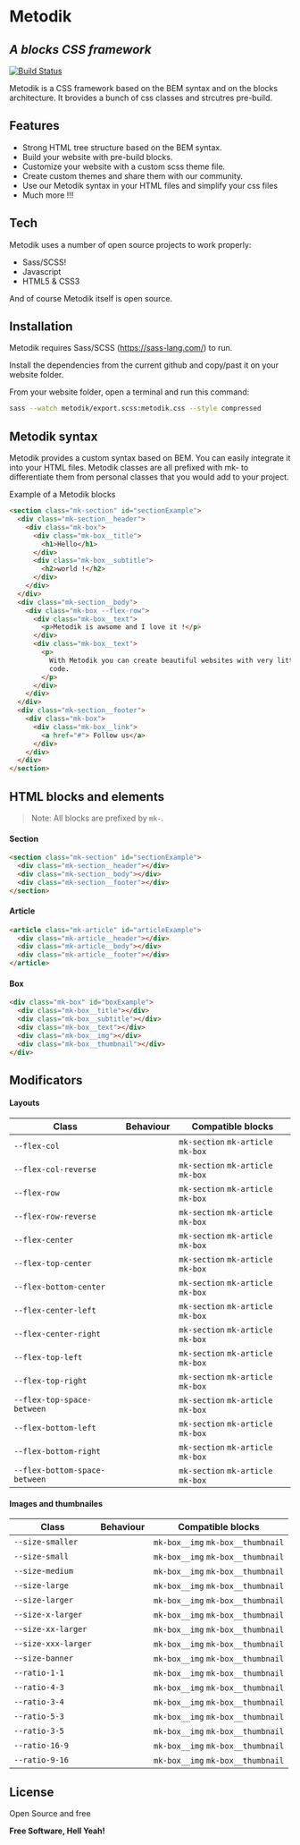 # Metodik

## _A blocks CSS framework_

[![Build Status](https://travis-ci.org/joemccann/dillinger.svg?branch=master)](https://github.com/jeremyessig/metodik)

Metodik is a CSS framework based on the BEM syntax and on the blocks architecture. It brovides a bunch of css classes and strcutres pre-build.

## Features

- Strong HTML tree structure based on the BEM syntax.
- Build your website with pre-build blocks.
- Customize your website with a custom scss theme file.
- Create custom themes and share them with our community.
- Use our Metodik syntax in your HTML files and simplify your css files
- Much more !!!

## Tech

Metodik uses a number of open source projects to work properly:

- Sass/SCSS!
- Javascript
- HTML5 & CSS3

And of course Metodik itself is open source.

## Installation

Metodik requires Sass/SCSS (https://sass-lang.com/) to run.

Install the dependencies from the current github and copy/past it on your website folder.

From your website folder, open a terminal and run this command:

```bash
sass --watch metodik/export.scss:metodik.css --style compressed
```

## Metodik syntax

Metodik provides a custom syntax based on BEM. You can easily integrate it into your HTML files. Metodik classes are all prefixed with mk- to differentiate them from personal classes that you would add to your project.

Example of a Metodik blocks

```html
<section class="mk-section" id="sectionExample">
  <div class="mk-section__header">
    <div class="mk-box">
      <div class="mk-box__title">
        <h1>Hello</h1>
      </div>
      <div class="mk-box__subtitle">
        <h2>world !</h2>
      </div>
    </div>
  </div>
  <div class="mk-section__body">
    <div class="mk-box --flex-row">
      <div class="mk-box__text">
        <p>Metodik is awsome and I love it !</p>
      </div>
      <div class="mk-box__text">
        <p>
          With Metodik you can create beautiful websites with very little css
          code.
        </p>
      </div>
    </div>
  </div>
  <div class="mk-section__footer">
    <div class="mk-box">
      <div class="mk-box__link">
        <a href="#"> Follow us</a>
      </div>
    </div>
  </div>
</section>
```

## HTML blocks and elements

> Note: All blocks are prefixed by `mk-`.

#### Section

```html
<section class="mk-section" id="sectionExample">
  <div class="mk-section__header"></div>
  <div class="mk-section__body"></div>
  <div class="mk-section__footer"></div>
</section>
```

#### Article

```html
<article class="mk-article" id="articleExample">
  <div class="mk-article__header"></div>
  <div class="mk-article__body"></div>
  <div class="mk-article__footer"></div>
</article>
```

#### Box

```html
<div class="mk-box" id="boxExample">
  <div class="mk-box__title"></div>
  <div class="mk-box__subtitle"></div>
  <div class="mk-box__text"></div>
  <div class="mk-box__img"></div>
  <div class="mk-box__thumbnail"></div>
</div>
```

## Modificators

#### Layouts

| Class                         | Behaviour | Compatible blocks                  |
| ----------------------------- | --------- | ---------------------------------- |
| `--flex-col`                  |           | `mk-section` `mk-article` `mk-box` |
| `--flex-col-reverse`          |           | `mk-section` `mk-article` `mk-box` |
| `--flex-row`                  |           | `mk-section` `mk-article` `mk-box` |
| `--flex-row-reverse`          |           | `mk-section` `mk-article` `mk-box` |
| `--flex-center`               |           | `mk-section` `mk-article` `mk-box` |
| `--flex-top-center`           |           | `mk-section` `mk-article` `mk-box` |
| `--flex-bottom-center`        |           | `mk-section` `mk-article` `mk-box` |
| `--flex-center-left`          |           | `mk-section` `mk-article` `mk-box` |
| `--flex-center-right`         |           | `mk-section` `mk-article` `mk-box` |
| `--flex-top-left`             |           | `mk-section` `mk-article` `mk-box` |
| `--flex-top-right`            |           | `mk-section` `mk-article` `mk-box` |
| `--flex-top-space-between`    |           | `mk-section` `mk-article` `mk-box` |
| `--flex-bottom-left`          |           | `mk-section` `mk-article` `mk-box` |
| `--flex-bottom-right`         |           | `mk-section` `mk-article` `mk-box` |
| `--flex-bottom-space-between` |           | `mk-section` `mk-article` `mk-box` |

#### Images and thumbnailes

| Class               | Behaviour | Compatible blocks                 |
| ------------------- | --------- | --------------------------------- |
| `--size-smaller`    |           | `mk-box__img` `mk-box__thumbnail` |
| `--size-small`      |           | `mk-box__img` `mk-box__thumbnail` |
| `--size-medium`     |           | `mk-box__img` `mk-box__thumbnail` |
| `--size-large`      |           | `mk-box__img` `mk-box__thumbnail` |
| `--size-larger`     |           | `mk-box__img` `mk-box__thumbnail` |
| `--size-x-larger`   |           | `mk-box__img` `mk-box__thumbnail` |
| `--size-xx-larger`  |           | `mk-box__img` `mk-box__thumbnail` |
| `--size-xxx-larger` |           | `mk-box__img` `mk-box__thumbnail` |
| `--size-banner`     |           | `mk-box__img` `mk-box__thumbnail` |
| `--ratio-1-1`       |           | `mk-box__img` `mk-box__thumbnail` |
| `--ratio-4-3`       |           | `mk-box__img` `mk-box__thumbnail` |
| `--ratio-3-4`       |           | `mk-box__img` `mk-box__thumbnail` |
| `--ratio-5-3`       |           | `mk-box__img` `mk-box__thumbnail` |
| `--ratio-3-5`       |           | `mk-box__img` `mk-box__thumbnail` |
| `--ratio-16-9`      |           | `mk-box__img` `mk-box__thumbnail` |
| `--ratio-9-16`      |           | `mk-box__img` `mk-box__thumbnail` |

## License

Open Source and free

**Free Software, Hell Yeah!**

